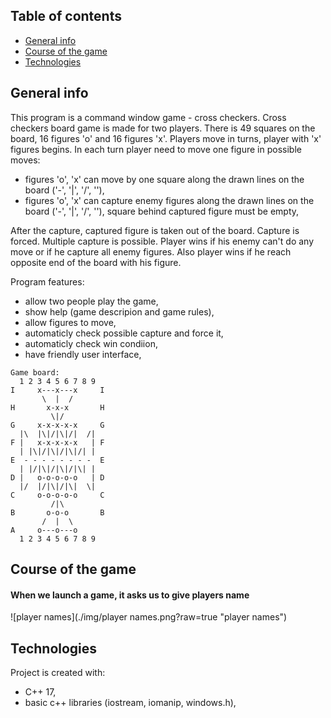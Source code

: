 ## Table of contents
* [General info](#general-info)
* [Course of the game](#course-of-the-game)
* [Technologies](#technologies) 


## General info
This program is a command window game - cross checkers.
Cross checkers board game is made for two players.
There is 49 squares on the board, 16 figures 'o' and 16 figures 'x'.
Players move in turns, player with 'x' figures begins.
In each turn player need to move one figure in possible moves:
* figures 'o', 'x' can move by one square  along the drawn lines on the board ('-', '|', '/', '\'),
* figures 'o', 'x' can capture enemy figures along the drawn lines on the board ('-', '|', '/', '\'),
  square behind captured figure must be empty,
  
After the capture, captured figure is taken out of the board. Capture is forced. Multiple capture is possible.
Player wins if his enemy can't do any move or if he capture all enemy figures.
Also player wins if he reach opposite end of the board with his figure.

Program features:
* allow two people play the game,
* show help (game descripion and game rules),
* allow figures to move,
* automaticly check possible capture and force it,
* automaticly check win condiion,
* have friendly user interface,
```
Game board:
  1 2 3 4 5 6 7 8 9
I     x---x---x     I
       \  |  /
H       x-x-x       H
         \|/   
G     x-x-x-x-x     G 
  |\  |\|/|\|/|  /|
F |   x-x-x-x-x   | F
  | |\|/|\|/|\|/| | 
E  - - - - - - - -  E
  | |/|\|/|\|/|\| | 
D |   o-o-o-o-o   | D
  |/  |/|\|/|\|  \|
C     o-o-o-o-o     C 
         /|\
B       o-o-o       B 
       /  |  \ 
A     o---o---o
  1 2 3 4 5 6 7 8 9	   
```

## Course of the game

#### When we launch a game, it asks us to give players name
![player names](./img/player names.png?raw=true "player names")

## Technologies
Project is created with:
* C++ 17,
* basic c++ libraries (iostream, iomanip, windows.h),
